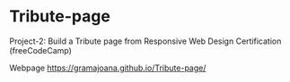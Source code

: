 # Tribute-page
Project-2:
Build a Tribute page from Responsive Web Design Certification (freeCodeCamp)

Webpage
https://gramajoana.github.io/Tribute-page/
